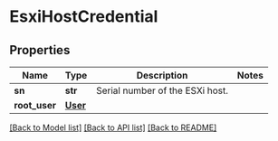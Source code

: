 # EsxiHostCredential

## Properties
Name | Type | Description | Notes
------------ | ------------- | ------------- | -------------
**sn** | **str** | Serial number of the ESXi host. | 
**root_user** | [**User**](User.md) |  | 

[[Back to Model list]](../README.md#documentation-for-models) [[Back to API list]](../README.md#documentation-for-api-endpoints) [[Back to README]](../README.md)

